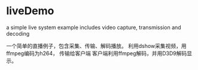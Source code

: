 # liveDemo
a simple live system example includes video capture, transmission and decoding

一个简单的直播例子，包含采集、传输、解码播放。
利用dshow采集视频，用ffmpeg编码为h264， 传输给客户端
客户端利用ffmpeg解码，并用D3D9解码显示。
